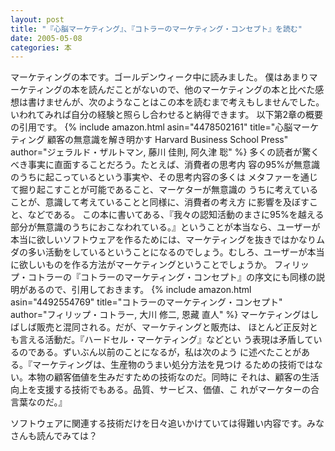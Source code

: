```yaml
---
layout: post
title: "『心脳マーケティング』、『コトラーのマーケティング・コンセプト』を読む"
date: 2005-05-08
categories: 本
---
```

マーケティングの本です。ゴールデンウィーク中に読みました。
僕はあまりマーケティングの本を読んだことがないので、他のマーケティングの本と比べた感想は書けませんが、次のようなことはこの本を読むまで考えもしませんでした。いわれてみれば自分の経験と照らし合わせると納得できます。
以下第2章の概要の引用です。
  {% include amazon.html asin="4478502161" title="心脳マーケティング 顧客の無意識を解き明かす Harvard Business School Press" author="ジェラルド・ザルトマン, 藤川 佳則, 阿久津 聡" %}
 多くの読者が驚くべき事実に直面することだろう。たとえば、消費者の思考内
 容の95%が無意識のうちに起こっているという事実や、その思考内容の多くは
 メタファーを通じて掘り起こすことが可能であること、マーケターが無意識の
 うちに考えていることが、意識して考えていることと同様に、消費者の考え方
 に影響を及ぼすこと、などである。
この本に書いてある、『我々の認知活動のまさに95%を越える部分が無意識のうちにおこなわれている。』ということが本当なら、ユーザーが本当に欲しいソフトウェアを作るためには、マーケティングを抜きではかなりムダの多い活動をしているということになるのでしょう。むしろ、ユーザーが本当に欲しいものを作る方法がマーケティングということでしょうか。
フィリップ・コトラーの『コトラーのマーケティング・コンセプト』の序文にも同様の説明があるので、引用しておきます。
  {% include amazon.html asin="4492554769" title="コトラーのマーケティング・コンセプト" author="フィリップ・コトラー, 大川 修二, 恩藏 直人" %}
 マーケティングはしばしば販売と混同される。だが、マーケティングと販売は、
 ほとんど正反対とも言える活動だ。『ハードセル・マーケティング』などとい
 う表現は矛盾しているのである。ずいぶん以前のことになるが，私は次のよう
 に述べたことがある。『マーケティングは、生産物のうまい処分方法を見つけ
 るための技術ではない。本物の顧客価値を生みだすための技術なのだ。同時に
 それは、顧客の生活向上を支援する技術でもある。品質、サービス、価値、こ
 れがマーケターの合言葉なのだ。』

ソフトウェアに関連する技術だけを日々追いかけていては得難い内容です。みなさんも読んでみては？
